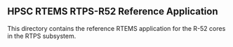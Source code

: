 HPSC RTEMS RTPS-R52 Reference Application
-----------------------------------------

This directory contains the reference RTEMS application for the R-52 cores in
the RTPS subsystem.
